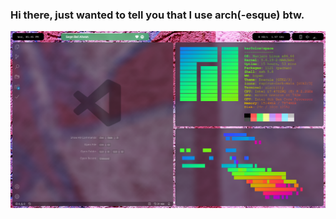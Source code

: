 ### Hi there, just wanted to tell you that I use arch(-esque) btw.

![](https://github.com/ItsKerolos/ItsKerolos/raw/master//2020-07-22-174537_1366x768_scrot.png)

